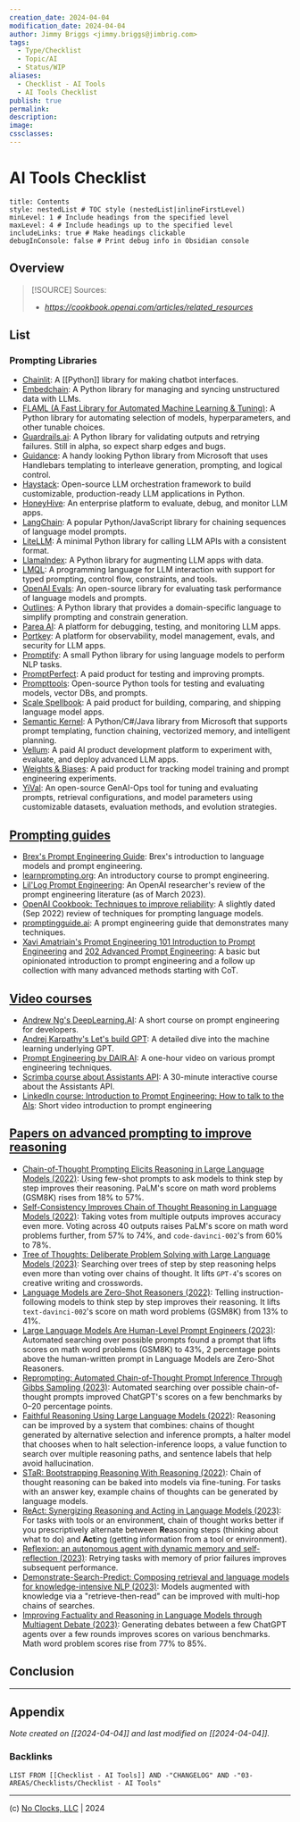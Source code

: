 ```yaml
---
creation_date: 2024-04-04
modification_date: 2024-04-04
author: Jimmy Briggs <jimmy.briggs@jimbrig.com>
tags:
  - Type/Checklist
  - Topic/AI
  - Status/WIP
aliases:
  - Checklist - AI Tools
  - AI Tools Checklist
publish: true
permalink:
description:
image:
cssclasses:
---
```


# AI Tools Checklist

```table-of-contents
title: Contents 
style: nestedList # TOC style (nestedList|inlineFirstLevel)
minLevel: 1 # Include headings from the specified level
maxLevel: 4 # Include headings up to the specified level
includeLinks: true # Make headings clickable
debugInConsole: false # Print debug info in Obsidian console
```

## Overview

> [!SOURCE] Sources:
> - *https://cookbook.openai.com/articles/related_resources*

## List

### Prompting Libraries

-   [Chainlit](https://docs.chainlit.io/overview): A [[Python]] library for making chatbot interfaces.
-   [Embedchain](https://github.com/embedchain/embedchain): A Python library for managing and syncing unstructured data with LLMs.
-   [FLAML (A Fast Library for Automated Machine Learning & Tuning)](https://microsoft.github.io/FLAML/docs/Getting-Started/): A Python library for automating selection of models, hyperparameters, and other tunable choices.
-   [Guardrails.ai](https://shreyar.github.io/guardrails/): A Python library for validating outputs and retrying failures. Still in alpha, so expect sharp edges and bugs.
-   [Guidance](https://github.com/microsoft/guidance): A handy looking Python library from Microsoft that uses Handlebars templating to interleave generation, prompting, and logical control.
-   [Haystack](https://github.com/deepset-ai/haystack): Open-source LLM orchestration framework to build customizable, production-ready LLM applications in Python.
-   [HoneyHive](https://honeyhive.ai/): An enterprise platform to evaluate, debug, and monitor LLM apps.
-   [LangChain](https://github.com/hwchase17/langchain): A popular Python/JavaScript library for chaining sequences of language model prompts.
-   [LiteLLM](https://github.com/BerriAI/litellm): A minimal Python library for calling LLM APIs with a consistent format.
-   [LlamaIndex](https://github.com/jerryjliu/llama_index): A Python library for augmenting LLM apps with data.
-   [LMQL](https://lmql.ai/): A programming language for LLM interaction with support for typed prompting, control flow, constraints, and tools.
-   [OpenAI Evals](https://github.com/openai/evals): An open-source library for evaluating task performance of language models and prompts.
-   [Outlines](https://github.com/normal-computing/outlines): A Python library that provides a domain-specific language to simplify prompting and constrain generation.
-   [Parea AI](https://www.parea.ai/): A platform for debugging, testing, and monitoring LLM apps.
-   [Portkey](https://portkey.ai/): A platform for observability, model management, evals, and security for LLM apps.
-   [Promptify](https://github.com/promptslab/Promptify): A small Python library for using language models to perform NLP tasks.
-   [PromptPerfect](https://promptperfect.jina.ai/prompts): A paid product for testing and improving prompts.
-   [Prompttools](https://github.com/hegelai/prompttools): Open-source Python tools for testing and evaluating models, vector DBs, and prompts.
-   [Scale Spellbook](https://scale.com/spellbook): A paid product for building, comparing, and shipping language model apps.
-   [Semantic Kernel](https://github.com/microsoft/semantic-kernel): A Python/C#/Java library from Microsoft that supports prompt templating, function chaining, vectorized memory, and intelligent planning.
-   [Vellum](https://www.vellum.ai/): A paid AI product development platform to experiment with, evaluate, and deploy advanced LLM apps.
-   [Weights & Biases](https://wandb.ai/site/solutions/llmops): A paid product for tracking model training and prompt engineering experiments.
-   [YiVal](https://github.com/YiVal/YiVal): An open-source GenAI-Ops tool for tuning and evaluating prompts, retrieval configurations, and model parameters using customizable datasets, evaluation methods, and evolution strategies.

## [Prompting guides](https://cookbook.openai.com/articles/related_resources#prompting-guides)

-   [Brex's Prompt Engineering Guide](https://github.com/brexhq/prompt-engineering): Brex's introduction to language models and prompt engineering.
-   [learnprompting.org](https://learnprompting.org/): An introductory course to prompt engineering.
-   [Lil'Log Prompt Engineering](https://lilianweng.github.io/posts/2023-03-15-prompt-engineering/): An OpenAI researcher's review of the prompt engineering literature (as of March 2023).
-   [OpenAI Cookbook: Techniques to improve reliability](https://cookbook.openai.com/articles/techniques_to_improve_reliability): A slightly dated (Sep 2022) review of techniques for prompting language models.
-   [promptingguide.ai](https://www.promptingguide.ai/): A prompt engineering guide that demonstrates many techniques.
-   [Xavi Amatriain's Prompt Engineering 101 Introduction to Prompt Engineering](https://amatriain.net/blog/PromptEngineering) and [202 Advanced Prompt Engineering](https://amatriain.net/blog/prompt201): A basic but opinionated introduction to prompt engineering and a follow up collection with many advanced methods starting with CoT.

## [Video courses](https://cookbook.openai.com/articles/related_resources#video-courses)

-   [Andrew Ng's DeepLearning.AI](https://www.deeplearning.ai/short-courses/chatgpt-prompt-engineering-for-developers/): A short course on prompt engineering for developers.
-   [Andrej Karpathy's Let's build GPT](https://www.youtube.com/watch?v=kCc8FmEb1nY): A detailed dive into the machine learning underlying GPT.
-   [Prompt Engineering by DAIR.AI](https://www.youtube.com/watch?v=dOxUroR57xs): A one-hour video on various prompt engineering techniques.
-   [Scrimba course about Assistants API](https://scrimba.com/learn/openaiassistants): A 30-minute interactive course about the Assistants API.
-   [LinkedIn course: Introduction to Prompt Engineering: How to talk to the AIs](https://www.linkedin.com/learning/prompt-engineering-how-to-talk-to-the-ais/talking-to-the-ais?u=0): Short video introduction to prompt engineering

## [Papers on advanced prompting to improve reasoning](https://cookbook.openai.com/articles/related_resources#papers-on-advanced-prompting-to-improve-reasoning)

-   [Chain-of-Thought Prompting Elicits Reasoning in Large Language Models (2022)](https://arxiv.org/abs/2201.11903): Using few-shot prompts to ask models to think step by step improves their reasoning. PaLM's score on math word problems (GSM8K) rises from 18% to 57%.
-   [Self-Consistency Improves Chain of Thought Reasoning in Language Models (2022)](https://arxiv.org/abs/2203.11171): Taking votes from multiple outputs improves accuracy even more. Voting across 40 outputs raises PaLM's score on math word problems further, from 57% to 74%, and `code-davinci-002`'s from 60% to 78%.
-   [Tree of Thoughts: Deliberate Problem Solving with Large Language Models (2023)](https://arxiv.org/abs/2305.10601): Searching over trees of step by step reasoning helps even more than voting over chains of thought. It lifts `GPT-4`'s scores on creative writing and crosswords.
-   [Language Models are Zero-Shot Reasoners (2022)](https://arxiv.org/abs/2205.11916): Telling instruction-following models to think step by step improves their reasoning. It lifts `text-davinci-002`'s score on math word problems (GSM8K) from 13% to 41%.
-   [Large Language Models Are Human-Level Prompt Engineers (2023)](https://arxiv.org/abs/2211.01910): Automated searching over possible prompts found a prompt that lifts scores on math word problems (GSM8K) to 43%, 2 percentage points above the human-written prompt in Language Models are Zero-Shot Reasoners.
-   [Reprompting: Automated Chain-of-Thought Prompt Inference Through Gibbs Sampling (2023)](https://arxiv.org/abs/2305.09993): Automated searching over possible chain-of-thought prompts improved ChatGPT's scores on a few benchmarks by 0–20 percentage points.
-   [Faithful Reasoning Using Large Language Models (2022)](https://arxiv.org/abs/2208.14271): Reasoning can be improved by a system that combines: chains of thought generated by alternative selection and inference prompts, a halter model that chooses when to halt selection-inference loops, a value function to search over multiple reasoning paths, and sentence labels that help avoid hallucination.
-   [STaR: Bootstrapping Reasoning With Reasoning (2022)](https://arxiv.org/abs/2203.14465): Chain of thought reasoning can be baked into models via fine-tuning. For tasks with an answer key, example chains of thoughts can be generated by language models.
-   [ReAct: Synergizing Reasoning and Acting in Language Models (2023)](https://arxiv.org/abs/2210.03629): For tasks with tools or an environment, chain of thought works better if you prescriptively alternate between **Re**asoning steps (thinking about what to do) and **Act**ing (getting information from a tool or environment).
-   [Reflexion: an autonomous agent with dynamic memory and self-reflection (2023)](https://arxiv.org/abs/2303.11366): Retrying tasks with memory of prior failures improves subsequent performance.
-   [Demonstrate-Search-Predict: Composing retrieval and language models for knowledge-intensive NLP (2023)](https://arxiv.org/abs/2212.14024): Models augmented with knowledge via a "retrieve-then-read" can be improved with multi-hop chains of searches.
-   [Improving Factuality and Reasoning in Language Models through Multiagent Debate (2023)](https://arxiv.org/abs/2305.14325): Generating debates between a few ChatGPT agents over a few rounds improves scores on various benchmarks. Math word problem scores rise from 77% to 85%.

## Conclusion

***

## Appendix

*Note created on [[2024-04-04]] and last modified on [[2024-04-04]].*

### Backlinks

```dataview
LIST FROM [[Checklist - AI Tools]] AND -"CHANGELOG" AND -"03-AREAS/Checklists/Checklist - AI Tools"
```

***

(c) [No Clocks, LLC](https://github.com/noclocks) | 2024
